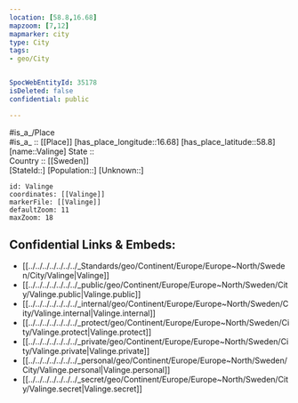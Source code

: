 ```yaml
---
location: [58.8,16.68] 
mapzoom: [7,12] 
mapmarker: city 
type: City
tags:
- geo/City


SpocWebEntityId: 35178
isDeleted: false
confidential: public

---
```

#is_a_/Place  
#is_a_ :: [[Place]] 
[has_place_longitude::16.68] 
[has_place_latitude::58.8] 
[name::Valinge] 
State ::  
Country :: [[Sweden]]  
[StateId::] 
[Population::] 
[Unknown::] 


```leaflet
id: Valinge
coordinates: [[Valinge]] 
markerFile: [[Valinge]] 
defaultZoom: 11 
maxZoom: 18
```


## Confidential Links & Embeds: 
- [[../../../../../../../_Standards/geo/Continent/Europe/Europe~North/Sweden/City/Valinge|Valinge]] 
- [[../../../../../../../_public/geo/Continent/Europe/Europe~North/Sweden/City/Valinge.public|Valinge.public]] 
- [[../../../../../../../_internal/geo/Continent/Europe/Europe~North/Sweden/City/Valinge.internal|Valinge.internal]] 
- [[../../../../../../../_protect/geo/Continent/Europe/Europe~North/Sweden/City/Valinge.protect|Valinge.protect]] 
- [[../../../../../../../_private/geo/Continent/Europe/Europe~North/Sweden/City/Valinge.private|Valinge.private]] 
- [[../../../../../../../_personal/geo/Continent/Europe/Europe~North/Sweden/City/Valinge.personal|Valinge.personal]] 
- [[../../../../../../../_secret/geo/Continent/Europe/Europe~North/Sweden/City/Valinge.secret|Valinge.secret]] 
